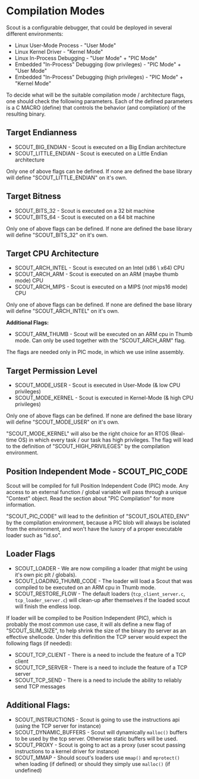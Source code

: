 Compilation Modes
=================
Scout is a configurable debugger, that could be deployed in several different environments:

* Linux User-Mode Process - "User Mode"
* Linux Kernel Driver - "Kernel Mode"
* Linux In-Process Debugging - "User Mode" + "PIC Mode"
* Embedded "In-Process" Debugging (low privileges) - "PIC Mode" + "User Mode"
* Embedded "In-Process" Debugging (high privileges) - "PIC Mode" + "Kernel Mode"

To decide what will be the suitable compilation mode / architecture flags, one should check the following parameters.
Each of the defined parameters is a C MACRO (define) that controls the behavior (and compilation) of the resulting binary.

Target Endianness
-----------------
* SCOUT_BIG_ENDIAN - Scout is executed on a Big Endian architecture
* SCOUT_LITTLE_ENDIAN - Scout is executed on a Little Endian architecture

Only one of above flags can be defined.
If none are defined the base library will define "SCOUT_LITTLE_ENDIAN" on it's own.

Target Bitness
--------------
* SCOUT_BITS_32 - Scout is executed on a 32 bit machine
* SCOUT_BITS_64 - Scout is executed on a 64 bit machine

Only one of above flags can be defined.
If none are defined the base library will define "SCOUT_BITS_32" on it's own.

Target CPU Architecture
-----------------------
* SCOUT_ARCH_INTEL - Scout is executed on an Intel (x86 \ x64) CPU
* SCOUT_ARCH_ARM   - Scout is executed on an ARM (maybe thumb mode) CPU
* SCOUT_ARCH_MIPS  - Scout is executed on a  MIPS (*not* mips16 mode) CPU

Only one of above flags can be defined.
If none are defined the base library will define "SCOUT_ARCH_INTEL" on it's own.

**Additional Flags:**
* SCOUT_ARM_THUMB - Scout will be executed on an ARM cpu in Thumb mode. Can only be used together with the "SCOUT_ARCH_ARM" flag.

The flags are needed only in PIC mode, in which we use inline assembly.

Target Permission Level
-----------------------
* SCOUT_MODE_USER - Scout is executed in User-Mode (& low CPU privileges)
* SCOUT_MODE_KERNEL - Scout is executed in Kernel-Mode (& high CPU privileges)

Only one of above flags can be defined.
If none are defined the base library will define "SCOUT_MODE_USER" on it's own.

"SCOUT_MODE_KERNEL" will also be the right choice for an RTOS (Real-time OS) in which every task / our task has high privileges. The flag will lead to the definition of "SCOUT_HIGH_PRIVILEGES" by the compilation environment.

Position Independent Mode - SCOUT_PIC_CODE
------------------------------------------
Scout will be compiled for full Position Independent Code (PIC) mode. Any access to an external function / global variable will pass through a unique "Context" object. Read the section about "PIC Compilation" for more information.

"SCOUT_PIC_CODE" will lead to the definition of "SCOUT_ISOLATED_ENV" by the compilation environment, because a PIC blob will always be isolated from the environment, and won't have the luxory of a proper executable loader such as "ld.so".

Loader Flags
------------
* SCOUT_LOADER - We are now compiling a loader (that might be using it's own pic plt / globals).
* SCOUT_LOADING_THUMB_CODE - The loader will load a Scout that was compiled to be executed on an ARM cpu in Thumb mode.
* SCOUT_RESTORE_FLOW - The default loaders (```tcp_client_server.c```, ```tcp_loader_server.c```) will clean-up after themselves if the loaded scout will finish the endless loop.

If loader will be compiled to be Position Independent (PIC), which is probably the most common use case, it will als define a new flag of "SCOUT_SLIM_SIZE", to help shrink the size of the binary (to server as an effective shellcode. Under this definition the TCP server would expect the following flags (if needed):
* SCOUT_TCP_CLIENT - There is a need to include the feature of a TCP client
* SCOUT_TCP_SERVER - There is a need to include the feature of a TCP server
* SCOUT_TCP_SEND - There is a need to include the ability to reliably send TCP messages

Additional Flags:
-----------------
* SCOUT_INSTRUCTIONS - Scout is going to use the instructions api (using the TCP server for instance)
* SCOUT_DYNAMIC_BUFFERS - Scout will dynamically ```malloc()``` buffers to be used by the tcp server. Otherwise static buffers will be used.
* SCOUT_PROXY - Scout is going to act as a proxy (user scout passing instructions to a kernel driver for instance)
* SCOUT_MMAP - Should scout's loaders use ```mmap()``` and ```mprotect()``` when loading (if defined) or should they simply use ```malloc()``` (if undefined)

